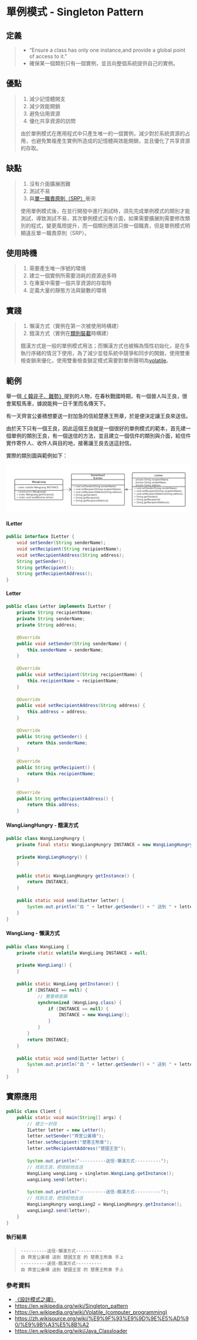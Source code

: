 # 單例模式 - Singleton Pattern
## 定義
> - “Ensure a class has only one instance,and provide a global point of access to it.”
> - 確保某一個類別只有一個實例，並且向整個系統提供自己的實例。

## 優點
> 1. 減少記憶體開支
> 2. 減少效能開銷
> 3. 避免佔用資源
> 4. 優化共享資源的訪問
> 
> 由於單例模式在應用程式中只產生唯一的一個實例，減少對於系統資源的占用，也避免繁複產生實例所造成的記憶體與效能開銷，並且優化了共享資源的存取。

## 缺點
> 1. 沒有介面擴展困難
> 2. 測試不易
> 3. 與[單一職責原則（SRP）](https://github.com/kaiwen180509/Design-Pattern-Practice/blob/master/SOLID/SingleResponsibilityPrinciple/Notes.md "單一職責原則（SRP）")衝突
> 
> 使用單例模式後，在並行開發中進行測試時，須先完成單例模式的類別才能測試，導致測試不易，其次單例模式沒有介面，如果需要擴展則需要修改類別的程式，變更風險提升，而一個類別應該只做一個職責，但是單例模式明顯違反單一職責原則（SRP）。

## 使用時機
> 1. 需要產生唯一序號的環境
> 2. 建立一個實例所需要消耗的資源過多時
> 3. 在專案中需要一個共享資源的存取時
> 4. 定義大量的靜態方法與變數的環境

## 實踐
> 1. 懶漢方式（實例在第一次被使用時構建）
> 2. 餓漢方式（實例在[類別裝載](https://en.wikipedia.org/wiki/Java_Classloader "類別裝載")時構建）
> 
> 餓漢方式是一般的單例模式用法；而懶漢方式也被稱為惰性初始化，是在多執行序緒的情況下使用，為了減少並發系統中競爭和同步的開銷，使用雙重檢查鎖來優化，使用雙重檢查鎖定模式需要對單例聲明為[volatile](https://en.wikipedia.org/wiki/Volatile_(computer_programming) "volatile")。

## 範例
舉一個[《 韓非子．難勢》](https://zh.wikisource.org/wiki/%E9%9F%93%E9%9D%9E%E5%AD%90/%E9%9B%A3%E5%8B%A2 "《《 韓非子．難勢》》")提到的人物，在春秋戰國時期，有一個晉人叫王良，很會駕馭馬車，據說能夠一日千里而名傳天下。

有一天齊宣公姜積想要送一封加急的信給楚惠王熊章，於是便決定讓王良來送信。

由於天下只有一個王良，因此這個王良就是一個很好的單例模式的範本，首先建一個單例的類別王良，有一個送信的方法，並且建立一個信件的類別與介面，給信件實作寄件人、收件人與目的地，接著讓王良去送這封信。

實際的類別圖與範例如下：

![image](https://raw.githubusercontent.com/kaiwen180509/Design-Pattern-Practice/master/DesignPatterns/SingletonPattern/Picture/Singleton.png)

#### ILetter
```java
public interface ILetter {
    void setSender(String senderName);
    void setRecipient(String recipientName);
    void setRecipientAddress(String address);
    String getSender();
    String getRecipient();
    String getRecipientAddress();
}
```
#### Letter
```java
public class Letter implements ILetter {
    private String recipientName;
    private String senderName;
    private String address;

    @Override
    public void setSender(String senderName) {
        this.senderName = senderName;
    }

    @Override
    public void setRecipient(String recipientName) {
        this.recipientName = recipientName;
    }

    @Override
    public void setRecipientAddress(String address) {
        this.address = address;
    }

    @Override
    public String getSender() {
        return this.senderName;
    }

    @Override
    public String getRecipient() {
        return this.recipientName;
    }

    @Override
    public String getRecipientAddress() {
        return this.address;
    }
```
#### WangLiangHungry - 餓漢方式
```java
public class WangLiangHungry {
    private final static WangLiangHungry INSTANCE = new WangLiangHungry();

    private WangLiangHungry() {
    }

    public static WangLiangHungry getInstance() {
        return INSTANCE;
    }

    public static void send(ILetter letter) {
        System.out.println("自 " + letter.getSender() + " 送到 " + letter.getRecipientAddress() + " 的 " + letter.getRecipient() + " 手上");
    }
}
```
#### WangLiang - 懶漢方式
```java
public class WangLiang {
    private static volatile WangLiang INSTANCE = null;

    private WangLiang() {
    }

    public static WangLiang getInstance() {
        if (INSTANCE == null) {
            // 雙重檢查鎖
            synchronized (WangLiang.class) {
                if (INSTANCE == null) {
                    INSTANCE = new WangLiang();
                }
            }
        }
        return INSTANCE;
    }

    public static void send(ILetter letter) {
        System.out.println("自 " + letter.getSender() + " 送到 " + letter.getRecipientAddress() + " 的 " + letter.getRecipient() + " 手上");
    }
}
```
## 實際應用
```java
public class Client {
    public static void main(String[] args) {
        // 建立一封信
        ILetter letter = new Letter();
        letter.setSender("齊宣公姜積");
        letter.setRecipient("楚惠王熊章");
        letter.setRecipientAddress("楚國王宮");

        System.out.println("----------送信-懶漢方式----------");
        // 找到王良，把信給他去送
        WangLiang wangLiang = singleton.WangLiang.getInstance();
        wangLiang.send(letter);

        System.out.println("----------送信-餓漢方式----------");
        // 找到王良，把信給他去送
        WangLiangHungry wangLiang2 = WangLiangHungry.getInstance();
        wangLiang2.send(letter);
    }
}
```
#### 執行結果
>     ----------送信-懶漢方式----------
>     自 齊宣公姜積 送到 楚國王宮 的 楚惠王熊章 手上
>     ----------送信-餓漢方式----------
>     自 齊宣公姜積 送到 楚國王宮 的 楚惠王熊章 手上

### 參考資料
 - [《設計模式之禪》](http://www.books.com.tw/products/CN11096287 "《設計模式之禪》")
 - https://en.wikipedia.org/wiki/Singleton_pattern
 - https://en.wikipedia.org/wiki/Volatile_(computer_programming)
 - https://zh.wikisource.org/wiki/%E9%9F%93%E9%9D%9E%E5%AD%90/%E9%9B%A3%E5%8B%A2
 - https://en.wikipedia.org/wiki/Java_Classloader
